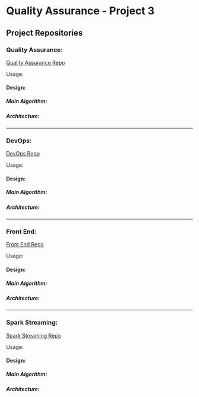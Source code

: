 # Quality Assurance - Project 3

## Project Repositories

### Quality Assurance: 
[Quality Assurance Repo](https://github.com/200413-java-spark/project-3-QA "Quality Assurance Repo")

Usage:

#### Design:

##### Main Algorithm:

##### Architecture:

***
### DevOps:
[DevOps Repo](https://github.com/200413-java-spark/project-3-devops "DevOps Repo")

Usage:

#### Design:

##### Main Algorithm:

##### Architecture:

***
### Front End:
[Front End Repo](https://github.com/200413-java-spark/project-3-dashboard "Front End Repo")

Usage:

#### Design:

##### Main Algorithm:

##### Architecture:

***
### Spark Streaming:
[Spark Streaming Repo](https://github.com/200413-java-spark/project-3-Spark "Spark Streaming")

Usage:

#### Design:

##### Main Algorithm:

##### Architecture:





